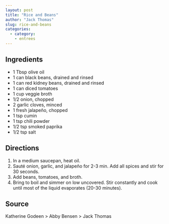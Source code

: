 ```yaml
---
layout: post
title: "Rice and Beans"
author: "Jack Thomas"
slug: rice-and-beans
categories:
  - category:
    - entrees
---
```


## Ingredients

- 1 Tbsp olive oil
- 1 can black beans, drained and rinsed
- 1 can red kidney beans, drained and rinsed
- 1 can diced tomatoes
- 1 cup veggie broth
- 1/2 onion, chopped
- 2 garlic cloves, minced
- 1 fresh jalapeño, chopped
- 1 tsp cumin
- 1 tsp chili powder
- 1/2 tsp smoked paprika
- 1/2 tsp salt

## Directions

1. In a medium saucepan, heat oil.
2. Sauté onion, garlic, and jalapeño for 2-3 min. Add all spices and stir for 30 seconds.
3. Add beans, tomatoes, and broth.
4. Bring to boil and simmer on low uncovered. Stir constantly and cook until most of the liquid evaporates (20-30 minutes).

## Source

Katherine Godeen > Abby Bensen > Jack Thomas
